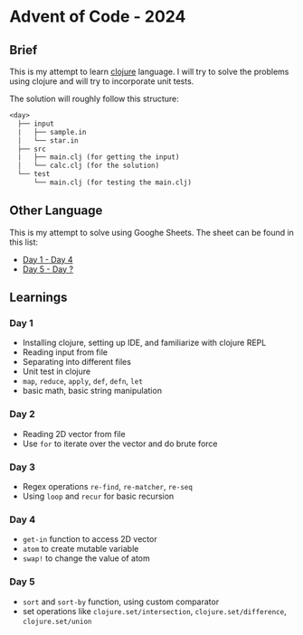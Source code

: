 # Advent of Code - 2024

## Brief

This is my attempt to learn [clojure](https://clojure.org/) language. I will try to solve the problems using clojure and will try to incorporate unit tests.

The solution will roughly follow this structure:

```txt
<day>
  ├── input
  |   ├── sample.in
  │   └── star.in
  ├── src
  |   ├── main.clj (for getting the input)
  │   └── calc.clj (for the solution)
  └── test
      └── main.clj (for testing the main.clj)
```

## Other Language

This is my attempt to solve using Googhe Sheets. The sheet can be found in this list:
* [Day 1 - Day 4](https://docs.google.com/spreadsheets/d/1J0_s6Qru7S0bcDWFz4C_9dLVCnyoUltKFkDm2KEm9TA)
* [Day 5 - Day ?](https://docs.google.com/spreadsheets/d/1cUUujvuAzJt4X-iOSZlPNawLPMGgD1FNMVPLfEHIvBs)

## Learnings

### Day 1

- Installing clojure, setting up IDE, and familiarize with clojure REPL
- Reading input from file
- Separating into different files
- Unit test in clojure
- `map`, `reduce`, `apply`, `def`, `defn`, `let`
- basic math, basic string manipulation

### Day 2

- Reading 2D vector from file
- Use `for` to iterate over the vector and do brute force

### Day 3

- Regex operations `re-find`, `re-matcher`, `re-seq`
- Using `loop` and `recur` for basic recursion

### Day 4

- `get-in` function to access 2D vector
- `atom` to create mutable variable
- `swap!` to change the value of atom

### Day 5

- `sort` and `sort-by` function, using custom comparator
- set operations like `clojure.set/intersection`, `clojure.set/difference`, `clojure.set/union`
